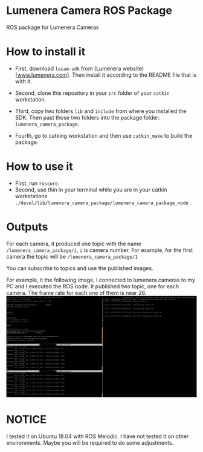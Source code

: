 # Lumenera Camera ROS Package
ROS package for Lumenera Cameras

# How to install it
- First, download `lucam-sdk` from (Lumenera website)[www.lumenera.com]. Then install it according to the README file that is with it.

- Second, clone this repository in your `src` folder of your `catkin` workstation.

- Third, copy two folders `lib` and `include` from where you installed the SDK. Then past those two folders into the package folder: `lumenera_camera_package`.

- Fourth, go to catking workstation and then use `catkin_make`  to build the package.

# How to use it
- First, run `roscore`.
- Second, use thin in your terminal while you are in your catkin workstations `./devel/lib/lumenera_camera_package/lumenera_camera_package_node `.

# Outputs
For each camera, it produced one topic with the name `/lumenera_camera_package/i`, `i` is camera number. For example, for the first camera the topic will be `/lumenera_camera_package/1`

You can subscribe to topics and use the published images.

For example, it the following image, I connected to lumenera cameras to my PC and I executed the ROS node. It published two topic, one for each camera. The frame rate for each one of them is near 26.
![Lumenera Cameras ROS package](imgs/demo.png?raw=true)

# NOTICE
I tested it on Ubuntu 18.04 with ROS Melodic. I have not tested it on other environments. Maybe you will be required to do some adjustments.

